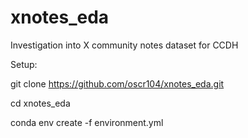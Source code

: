 # xnotes_eda
Investigation into X community notes dataset for CCDH

Setup:

git clone https://github.com/oscr104/xnotes_eda.git

cd xnotes_eda

conda env create -f environment.yml
